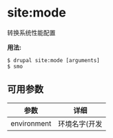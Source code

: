 # site:mode
转换系统性能配置

**用法:**
```
$ drupal site:mode [arguments]
$ smo  
```

## 可用参数
参数 | 详细
---------|-------------
environment | 环境名字(开发|应用)
